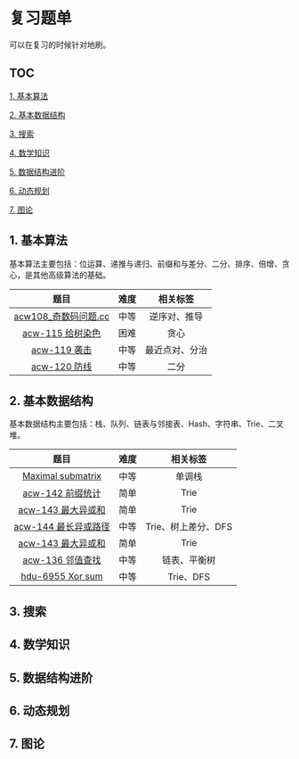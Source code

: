 # 复习题单

可以在复习的时候针对地刷。

## TOC

[1. 基本算法](#1-基本算法)

[2. 基本数据结构](#2-基本数据结构)

[3. 搜索](#3-搜索)

[4. 数学知识](#4-数学知识)

[5. 数据结构进阶](#5-数据结构进阶)

[6. 动态规划](#6-动态规划)

[7. 图论](#7-图论)

## 1. 基本算法

基本算法主要包括：位运算、递推与递归、前缀和与差分、二分、排序、倍增、贪心，是其他高级算法的基础。

| 题目 | 难度 | 相关标签 |
|:---:|:---:|:---:|
| [acw108_奇数码问题.cc](https://www.acwing.com/problem/content/110/) | 中等 | 逆序对、推导 |
| [acw-115 给树染色](https://www.acwing.com/problem/content/117/) | 困难 | 贪心 |
| [acw-119 袭击](https://www.acwing.com/problem/content/description/121/) | 中等 | 最近点对、分治 |
| [acw-120 防线](https://www.acwing.com/problem/content/122/) | 中等 | 二分 |

## 2. 基本数据结构

基本数据结构主要包括：栈、队列、链表与邻接表、Hash、字符串、Trie、二叉堆。

| 题目 | 难度 | 相关标签 |
|:---:|:---:|:---:|
| [Maximal submatrix](http://acm.hdu.edu.cn/contests/contest_showproblem.php?cid=984&pid=1008) | 中等 | 单调栈 |
| [acw-142 前缀统计](https://www.acwing.com/problem/content/144/) | 简单 | Trie |
| [acw-143 最大异或和](https://www.acwing.com/problem/content/description/145/) | 简单 | Trie |
| [acw-144 最长异或路径](https://www.acwing.com/problem/content/description/146/) | 中等 | Trie、树上差分、DFS |
| [acw-143 最大异或和](https://www.acwing.com/problem/content/description/145/) | 简单 | Trie |
| [acw-136 邻值查找](https://www.acwing.com/problem/content/138/) | 中等 | 链表、平衡树 |
| [hdu-6955 Xor sum](https://vjudge.net/problem/HDU-6955) | 中等 | Trie、DFS |

## 3. 搜索

## 4. 数学知识

## 5. 数据结构进阶

## 6. 动态规划

## 7. 图论
